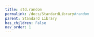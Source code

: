 ```yaml
---
title: std.random
permalink: /docs/StandardLibrary#random
parent: Standard Library
has_children: False
nav_order: 1
---
```


